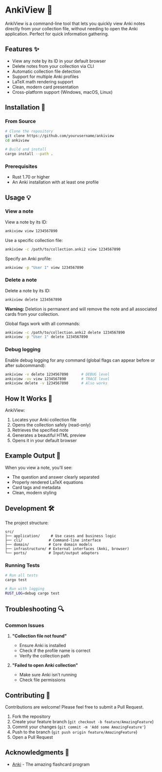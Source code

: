 # AnkiView 🎴

AnkiView is a command-line tool that lets you quickly view Anki notes directly from your collection file, without needing to open the Anki application. Perfect for quick information gathering.

## Features ✨

- View any note by its ID in your default browser
- Delete notes from your collection via CLI
- Automatic collection file detection
- Support for multiple Anki profiles
- LaTeX math rendering support
- Clean, modern card presentation
- Cross-platform support (Windows, macOS, Linux)

## Installation 🚀

### From Source

```bash
# Clone the repository
git clone https://github.com/yourusername/ankiview
cd ankiview

# Build and install
cargo install --path .
```

### Prerequisites

- Rust 1.70 or higher
- An Anki installation with at least one profile

## Usage 💡

### View a note

View a note by its ID:

```bash
ankiview view 1234567890
```

Use a specific collection file:

```bash
ankiview -c /path/to/collection.anki2 view 1234567890
```

Specify an Anki profile:

```bash
ankiview -p "User 1" view 1234567890
```

### Delete a note

Delete a note by its ID:

```bash
ankiview delete 1234567890
```

**Warning:** Deletion is permanent and will remove the note and all associated cards from your collection.

Global flags work with all commands:

```bash
ankiview -c /path/to/collection.anki2 delete 1234567890
ankiview -p "User 1" delete 1234567890
```

### Debug logging

Enable debug logging for any command (global flags can appear before or after subcommand):

```bash
ankiview -v delete 1234567890      # DEBUG level
ankiview -vv view 1234567890       # TRACE level
ankiview delete -v 1234567890      # Also works
```

## How It Works 🔧

AnkiView:
1. Locates your Anki collection file
2. Opens the collection safely (read-only)
3. Retrieves the specified note
4. Generates a beautiful HTML preview
5. Opens it in your default browser

## Example Output 📝

When you view a note, you'll see:
- The question and answer clearly separated
- Properly rendered LaTeX equations
- Card tags and metadata
- Clean, modern styling

## Development 🛠

The project structure:

```
src/
├── application/     # Use cases and business logic
├── cli/            # Command-line interface
├── domain/         # Core domain models
├── infrastructure/ # External interfaces (Anki, browser)
└── ports/          # Input/output adapters
```

### Running Tests

```bash
# Run all tests
cargo test

# Run with logging
RUST_LOG=debug cargo test
```

## Troubleshooting 🔍

### Common Issues

1. **"Collection file not found"**
   - Ensure Anki is installed
   - Check if the profile name is correct
   - Verify the collection path

2. **"Failed to open Anki collection"**
   - Make sure Anki isn't running
   - Check file permissions

## Contributing 🤝

Contributions are welcome! Please feel free to submit a Pull Request.

1. Fork the repository
2. Create your feature branch (`git checkout -b feature/AmazingFeature`)
3. Commit your changes (`git commit -m 'Add some AmazingFeature'`)
4. Push to the branch (`git push origin feature/AmazingFeature`)
5. Open a Pull Request

## Acknowledgments 🙏

- [Anki](https://apps.ankiweb.net/) - The amazing flashcard program
